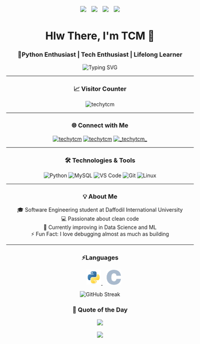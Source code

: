 <p align="center">
  <img src="https://i.pinimg.com/originals/bd/4e/d3/bd4ed327189c2a56695beb91cd534570.gif" width="22%" style="margin: 5px;">
  <img src="https://i.pinimg.com/originals/fc/71/63/fc71635c7f1b09ed30413f59bb749582.gif" width="22%" style="margin: 5px;">
  <img src="https://i.pinimg.com/originals/30/3e/f1/303ef12fdda83daaff43f8460d27c053.gif" width="22%" style="margin: 5px;">
  <img src="https://i.pinimg.com/originals/f8/84/56/f8845671ba7ee98be6df3d997045ce08.gif" width="22%" style="margin: 5px;">
</p>



<h1 align="center">Hlw There, I'm TCM 👋</h1>
<h3 align="center">🚀Python Enthusiast | Tech Enthusiast | Lifelong Learner</h3>

<p align="center">
  <img src="https://readme-typing-svg.herokuapp.com?font=Fira+Code&weight=600&size=22&pause=1000&center=true&width=440&lines=💡+Learning+New+Tech+Everyday;📊+Future+Data+Analyst;🧠+Future+ML+Engineer" alt="Typing SVG" />
</p>

---
<h3 align="center">📈 Visitor Counter</h3>
<p align="center">
  <img src="https://komarev.com/ghpvc/?username=techytcm&label=Profile%20views&color=ff69b4&style=flat" alt="techytcm" />
</p>

---
<h3 align="center">🌐 Connect with Me</h3>

<p align="center">
<a href="https://linkedin.com/in/techytcm" target="blank"><img align="center" src="https://raw.githubusercontent.com/rahuldkjain/github-profile-readme-generator/master/src/images/icons/Social/linked-in-alt.svg" alt="techytcm" height="30" width="40" /></a>
<a href="https://fb.com/techytcm" target="blank"><img align="center" src="https://raw.githubusercontent.com/rahuldkjain/github-profile-readme-generator/master/src/images/icons/Social/facebook.svg" alt="techytcm" height="30" width="40" /></a>
<a href="https://instagram.com/_techytcm_" target="blank"><img align="center" src="https://raw.githubusercontent.com/rahuldkjain/github-profile-readme-generator/master/src/images/icons/Social/instagram.svg" alt="_techytcm_" height="30" width="40" /></a>
</p>

---

<h3 align="center">🛠️ Technologies & Tools</h3>

<p align="center">
  <img alt="Python" src="https://img.shields.io/badge/Python-3670A0?style=for-the-badge&logo=python&logoColor=white"/>
  <img alt="MySQL" src="https://img.shields.io/badge/MySQL-00758F?style=for-the-badge&logo=mysql&logoColor=white"/>
  <img alt="VS Code" src="https://img.shields.io/badge/VS%20Code-007ACC?style=for-the-badge&logo=visual-studio-code&logoColor=white"/>
  <img alt="Git" src="https://img.shields.io/badge/Git-F05032?style=for-the-badge&logo=git&logoColor=white"/>
  <img alt="Linux" src="https://img.shields.io/badge/Linux-FCC624?style=for-the-badge&logo=linux&logoColor=black"/>
</p>

---
<h3 align="center">💡 About Me</h3>
<p align="center">
 🎓 Software Engineering student at Daffodil International University<br>  
 💻 Passionate about clean code<br>
 🌱 Currently improving in Data Science and ML<br> 
 ⚡ Fun Fact: I love debugging almost as much as building<br>  
</p>

---
<h3 align="center">⚡Languages</h3>

<p align="center">

  <!-- Python Icon -->
  <a href="https://www.python.org" target="_blank" rel="noreferrer"> 
    <img src="https://raw.githubusercontent.com/devicons/devicon/master/icons/python/python-original.svg" alt="python" width="40" height="40" style="margin-left: 20px;" /> 
  </a>

  <!-- C Icon -->
  <a href="https://en.wikipedia.org/wiki/C_(programming_language)" target="_blank" rel="noreferrer">
    <img src="https://raw.githubusercontent.com/devicons/devicon/master/icons/c/c-original.svg" alt="c" width="40" height="40" style="margin-left: 10px;" />
  </a>
</p>
<p align="center">
  <img src="https://github-readme-streak-stats.herokuapp.com/?user=techytcm&" alt="GitHub Streak" />
</p>


<h3 align="center">🎯 Quote of the Day</h3>
<p align="center">
  <img src="https://quotes-github-readme.vercel.app/api?type=horizontal&theme=light"/>
</p>
<p align="center">
  <img src="https://i.pinimg.com/originals/dc/a1/36/dca1369b386a431cd6170b6ec946278f.gif" width="58%">
</p>

